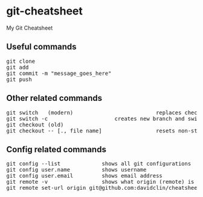 # git-cheatsheet
My Git Cheatsheet

## Useful commands
<pre>
git clone
git add
git commit -m "message_goes_here"
git push
</pre>

## Other related commands
<pre>
git switch   (modern)                          replaces checkout command to switch between branches
git switch -c <branch_name>                    creates new branch and switches to it
git checkout (old)                             
git checkout -- [., file_name]                 resets non-staged changes back to the last commit
</pre>

## Config related commands
<pre>
git config --list             shows all git configurations
git config user.name          shows username 
git config user.email         shows email address
git remote -v                 shows what origin (remote) is set to
git remote set-url origin git@github.com:davidclin/cheatsheet.git
</pre>
